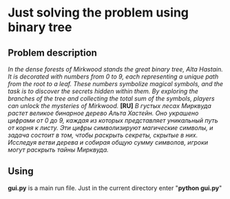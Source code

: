 # Just solving the problem using binary tree

## Problem description
_In the dense forests of Mirkwood stands the great binary tree, Alta Hastain. It is decorated with numbers from 0 to 9, each representing a unique path from the root to a leaf. These numbers symbolize magical symbols, and the task is to discover the secrets hidden within them. By exploring the branches of the tree and collecting the total sum of the symbols, players can unlock the mysteries of Mirkwood._
**[RU]** _В густых лесах Мирквуда растет великое бинарное дерево Альта Хастейн. Оно украшено цифрами от 0 до 9, каждая из которых представляет уникальный путь от корня к листу. Эти цифры символизируют магические символы, и задача состоит в том, чтобы раскрыть секреты, скрытые в них. Исследуя ветви дерева и собирая общую сумму символов, игроки могут раскрыть тайны Мирквуда._
## Using
__gui.py__ is a main run file. Just in the current directory enter "__python gui.py__"
